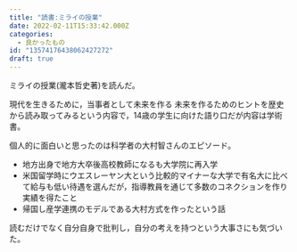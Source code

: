 ```yaml
---
title: "読書:ミライの授業"
date: 2022-02-11T15:33:42.000Z
categories:
  - 良かったもの
id: "13574176438062427272"
draft: true
---
```

ミライの授業(瀧本哲史著)を読んだ。

現代を生きるために，当事者として未来を作る
未来を作るためのヒントを歴史から読み取ってみるという内容で，14歳の学生に向けた語り口だが内容は学術書。

個人的に面白いと思ったのは科学者の大村智さんのエピソード。
* 地方出身で地方大卒後高校教師になるも大学院に再入学
* 米国留学時にウエスレーヤン大という比較的マイナーな大学で有名大に比べて給与も低い待遇を選んだが，指導教員を通じて多数のコネクションを作り実績を得たこと
* 帰国し産学連携のモデルである大村方式を作ったという話




読むだけでなく自分自身で批判し，自分の考えを持つという大事さにも気づいた。
